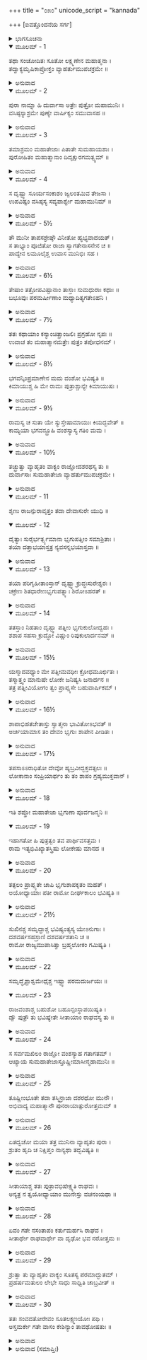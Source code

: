 +++
title = "೦೫೦"
unicode_script = "kannada"

+++
[ಐವತ್ತೊಂದನೆಯ ಸರ್ಗ]



<details><summary>ಭಾಗಸೂಚನಾ</summary>

ಸುಮಂತ್ರನು ದುರ್ವಾಸರಿಂದ ಕೇಳಿದ ಭೃಗುಮಹರ್ಷಿಯ ಶಾಪದ ಕಥೆಯನ್ನು ಲಕ್ಷ್ಮಣನಿಗೆ ತಿಳಿಸಿ ಸಮಾಧಾನಗೊಳಿಸಿದುದು
</details>

<details open><summary>ಮೂಲಮ್ - 1</summary>

ತಥಾ ಸಂಚೋದಿತಃ ಸೂತೋ ಲಕ್ಷ್ಮಣೇನ ಮಹಾತ್ಮನಾ ।  
ತದ್ವಾಕ್ಯಮೃಷಿಕಾಪ್ರೋಕ್ತಂ ವ್ಯಾಹರ್ತುಮುಪಚಕ್ರಮೇ ॥
</details>

<details><summary>ಅನುವಾದ</summary>

ಸುಮಂತ್ರನು ಮಹಾತ್ಮಾ ಲಕ್ಷ್ಮಣನ ಪ್ರೇರಣೆಯಿಂದ ದುರ್ವಾಸರು ಹೇಳಿದ ಮಾತನ್ನು ಹೇಳಲು ತೊಡಗಿದನು.॥1॥
</details>

<details open><summary>ಮೂಲಮ್ - 2</summary>

ಪುರಾ ನಾಮ್ನಾ ಹಿ ದುರ್ವಾಸಾ ಅತ್ರೇಃ ಪುತ್ರೋ ಮಹಾಮುನಿಃ ।  
ವಸಿಷ್ಠಸ್ಯಾಶ್ರಮೇ ಪುಣ್ಯೇ ವಾರ್ಷಿಕ್ಯಂ ಸಮುವಾಸಹ ॥
</details>

<details><summary>ಅನುವಾದ</summary>

ಲಕ್ಷ್ಮಣ! ಅತ್ರಿಮಹರ್ಷಿಗಳ ಪುತ್ರರಾದ ಮಹಾಮುನಿ ದುರ್ವಾಸರು ಹಿಂದೊಮ್ಮೆ ವಸಿಷ್ಠರ ಪವಿತ್ರ ಆಶ್ರಮದಲ್ಲಿ ವರ್ಷಾಕಾಲದ ನಾಲ್ಕು ತಿಂಗಳನ್ನು ಕಳೆದಿದ್ದರು.॥2॥
</details>

<details open><summary>ಮೂಲಮ್ - 3</summary>

ತಮಾಶ್ರಮಂ ಮಹಾತೇಜಾಃ ಪಿತಾತೇ ಸುಮಹಾಯಶಾಃ ।  
ಪುರೋಹಿತಂ ಮಹಾತ್ಮಾನಾಂ ದಿದೃಕ್ಷುರಗಮತ್ಸ್ವಮ್ ॥
</details>

<details><summary>ಅನುವಾದ</summary>

ಒಂದು ದಿನ ಮಹಾಯಶೋವಂತನಾದ ನಿನ್ನ ತಂದೆಯವರು ಪುರೋಹಿತರಾದ ವಸಿಷ್ಠರನ್ನು ಕಾಣಲು ಆಶ್ರಮಕ್ಕೆ ತಾವಾಗಿಯೇ ಬಂದರು.॥3॥
</details>

<details open><summary>ಮೂಲಮ್ - 4</summary>

ಸ ದೃಷ್ಟ್ವಾ ಸೂರ್ಯಸಂಕಾಶಂ ಜ್ವಲಂತಮಿವ ತೇಜಸಾ ।  
ಉಪವಿಷ್ಟಂ ವಸಿಷ್ಠಸ್ಯ ಸವ್ಯಪಾರ್ಶ್ವೇ ಮಹಾಮುನಿಮ್ ॥
</details>

<details><summary>ಅನುವಾದ</summary>

ಅಲ್ಲಿ ತನ್ನ ತೇಜದಿಂದ ಸೂರ್ಯನಂತೆ ದೇದೀಪ್ಯಮಾನರಾದ ಓರ್ವ ಮಹಾಮುನಿಗಳು ವಸಿಷ್ಠರ ವಾಮಭಾಗದಲ್ಲಿ ಕುಳಿತಿರುವುದನ್ನು ರಾಜನು ನೋಡಿದನು.॥4॥
</details>

<details open><summary>ಮೂಲಮ್ - 5½</summary>

ತೌ ಮುನೀ ತಾಪಸಶ್ರೇಷ್ಠೌ ವಿನೀತೋ ಹ್ಯಭ್ಯವಾದಯತ್ ।  
ಸ ತಾಭ್ಯಾಂ ಪೂಜಿತೋ ರಾಜಾ ಸ್ವಾಗತೇನಾಸನೇನ ಚ ॥  
ಪಾದ್ಯೇನ ಲಮೂಲೈಶ್ಚ ಉವಾಸ ಮುನಿಭಿಃ ಸಹ ।
</details>

<details><summary>ಅನುವಾದ</summary>

ಆಗ ರಾಜನು ಇಬ್ಬರೂ ತಾಪಸಶ್ರೇಷ್ಠ ಮಹರ್ಷಿಯರನ್ನು ವಿನಯದಿಂದ ಅಭಿವಾದನ ಮಾಡಿದನು. ಅವರಿಬ್ಬರೂ ಸ್ವಾಗತಪೂರ್ವಕ ಆಸನ ನೀಡಿ, ಪಾದ್ಯ, ಫಲ-ಮೂಲ ಅರ್ಪಿಸಿ ರಾಜನನ್ನು ಸತ್ಕರಿಸಿದರು. ಮತ್ತೆ ಅವನು ಅಲ್ಲಿ ಮುನಿಗಳ ಬಳಿ ಕುಳಿತುಕೊಂಡನು.॥5½॥
</details>

<details open><summary>ಮೂಲಮ್ - 6½</summary>

ತೇಷಾಂ ತತ್ರೋಪವಿಷ್ಟಾನಾಂ ತಾಸ್ತಾಃ ಸುಮಧುರಾಃ ಕಥಾಃ ॥  
ಬಭೂವುಃ ಪರಮರ್ಷೀಣಾಂ ಮಧ್ಯಾದಿತ್ಯಗತೇಽಹನಿ ।
</details>

<details><summary>ಅನುವಾದ</summary>

ಅಲ್ಲಿ ಕುಳಿತಿರುವ ಮಹರ್ಷಿಗಳು ಮಧ್ಯಾಹ್ನದ ಸಮಯ ಬಗೆ-ಬಗೆಯ ಅತ್ಯಂತ ಮಧುರ ಕಥೆಗಳನ್ನು ಪರಸ್ಪರ ಹೇಳಿಕೊಂಡರು.॥6½॥
</details>

<details open><summary>ಮೂಲಮ್ - 7½</summary>

ತತಃ ಕಥಾಯಾಂ ಕಸ್ಯಾಂಚಿತ್ಪ್ರಾಂಜಲಿಃ ಪ್ರಗ್ರಹೋ ನೃಪಃ ॥  
ಉವಾಚ ತಂ ಮಹಾತ್ಮಾನಮತ್ರೇಃ ಪುತ್ರಂ ತಪೋಧನಮ್ ।
</details>

<details><summary>ಅನುವಾದ</summary>

ಬಳಿಕ ಯಾವುದೋ ಕಥೆಯ ಸಂದರ್ಭದಲ್ಲಿ ಮಹಾರಾಜನು ಕೈಮುಗಿದು ತಪೋಧನ ಅತ್ರಿಪುತ್ರ ಮಹಾತ್ಮಾ ದುರ್ವಾಸರಲ್ಲಿ ವಿನಯದಿಂದ ಕೇಳಿದನು.॥7½॥
</details>

<details open><summary>ಮೂಲಮ್ - 8½</summary>

ಭಗವನ್ಕಿಂಪ್ರಮಾಣೇನ ಮಮ ವಂಶೋ ಭವಿಷ್ಯತಿ ॥  
ಕಿಮಾಯುಶ್ಚ ಹಿ ಮೇ ರಾಮಃ ಪುತ್ರಾಶ್ಚಾನ್ಯೇ ಕಿಮಾಯುಷಃ ।
</details>

<details><summary>ಅನುವಾದ</summary>

ಪೂಜ್ಯರೇ! ನನ್ನ ವಂಶ ಎಷ್ಟು ಸಮಯ ನಡೆದೀತು? ನನ್ನ ರಾಮನಿಗೆ ಆಯುಸ್ಸು ಎಷ್ಟಿದ್ದೀತು? ಹಾಗೂ ಉಳಿದ ಎಲ್ಲ ಪುತ್ರರ ಆಯುಸ್ಸೂ ಕೂಡ ಎಷ್ಟಿರಬಹುದು.॥8½॥
</details>

<details open><summary>ಮೂಲಮ್ - 9½</summary>

ರಾಮಸ್ಯ ಚ ಸುತಾ ಯೇ ಸ್ಯುಸ್ತೇಷಾಮಾಯುಃ ಕಿಯದ್ಭವೇತ್ ॥  
ಕಾಮ್ಯಯಾ ಭಗವನ್ಬ್ರೂಹಿ ವಂಶಸ್ಯಾಸ್ಯ ಗತಿಂ ಮಮ ।
</details>

<details><summary>ಅನುವಾದ</summary>

ಶ್ರೀರಾಮನಿಗೆ ಹುಟ್ಟುವ ಪುತ್ರರ ಆಯುಸ್ಸು ಎಷ್ಟಾಗಬಹುದು? ಪೂಜ್ಯರೇ! ತಾವು ಇಚ್ಛಾನುಸಾರ ನನ್ನ ವಂಶದ ಸ್ಥಿತಿಯನ್ನು ತಿಳಿಸಿರಿ.॥9½॥
</details>

<details open><summary>ಮೂಲಮ್ - 10½</summary>

ತಚ್ಛ್ರುತ್ವಾ ವ್ಯಾಹೃತಂ ವಾಕ್ಯಂ ರಾಜ್ಞೋದಶರಥಸ್ಯ ತು ॥  
ದುರ್ವಾಸಾಃ ಸುಮಹಾತೇಜಾ ವ್ಯಾಹರ್ತುಮುಪಚಕ್ರಮೇ ।
</details>

<details><summary>ಅನುವಾದ</summary>

ದಶರಥರಾಜನ ಮಾತನ್ನು ಕೇಳಿ ಮಹಾತೇಜಸ್ವಿ ದುರ್ವಾಸರು ಹೇಳತೊಡಗಿದರು.॥10½॥
</details>

<details open><summary>ಮೂಲಮ್ - 11</summary>

ಶೃಣು ರಾಜನ್ಪುರಾವೃತ್ತಂ ತದಾ ದೇವಾಸುರೇ ಯುಧಿ ॥
</details>

<details open><summary>ಮೂಲಮ್ - 12</summary>

ದೈತ್ಯಾಃ ಸುರೈರ್ಭರ್ತ್ಸ್ಯಮಾನಾ ಭೃಗುಪತ್ನೀಂ ಸಮಾಶ್ರಿತಾಃ ।  
ತಯಾ ದತ್ತಾಭಯಾಸ್ತತ್ರ ನ್ಯವಸನ್ನಭಯಾಸ್ತದಾ ॥
</details>

<details><summary>ಅನುವಾದ</summary>

ರಾಜನೇ! ಕೇಳು, ಹಿಂದೊಮ್ಮೆ ದೇವಾಸುರ ಸಂಗ್ರಾಮದಲ್ಲಿ ದೇವತೆಗಳಿಂದ ಪೀಡಿತರಾದ ದೈತ್ಯರು ಮಹರ್ಷಿ ಭೃಗುಪತ್ನಿಯಲ್ಲಿ ಶರಣಾದರು. ಭೃಗುಪತ್ನಿಯು ಆಗ ದೈತ್ಯರಿಗೆ ಅಭಯವಿತ್ತರು ಹಾಗೂ ಅವರ ಆಶ್ರಮದಲ್ಲಿ ನಿರ್ಭಯರಾಗಿ ಇರತೊಡಗಿದರು.॥11-12॥
</details>

<details open><summary>ಮೂಲಮ್ - 13</summary>

ತಯಾ ಪರಿಗೃಹೀತಾಂಸ್ತಾನ್ ದೃಷ್ಟ್ವಾ ಕ್ರುದ್ಧಃಸುರೇಶ್ವರಃ ।  
ಚಕ್ರೇಣ ಶಿತಧಾರೇಣಭೃಗುಪತ್ನ್ಯಾಃ ಶಿರೋಽಹರತ್ ॥
</details>

<details><summary>ಅನುವಾದ</summary>

ಭೃಗುಪತ್ನಿಯು ದೈತ್ಯರಿಗೆ ಆಶ್ರಯ ನೀಡಿದುದನ್ನು ನೋಡಿ ಕುಪಿತನಾದ ದೇವೇಶ್ವರ ಭಗವಾನ್ ವಿಷ್ಣು ಹರಿತವಾದ ಚಕ್ರದಿಂದ ಆಕೆಯ ತಲೆಯನ್ನು ಕತ್ತರಿಸಿದನು.॥13॥
</details>

<details open><summary>ಮೂಲಮ್ - 14</summary>

ತತಸ್ತಾಂ ನಿಹತಾಂ ದೃಷ್ಟ್ವಾ ಪತ್ನೀಂ ಭೃಗುಕುಲೋದ್ವಹಃ ।  
ಶಶಾಪ ಸಹಸಾ ಕ್ರುದ್ಧೋ ವಿಷ್ಣುಂ ರಿಪುಕುಲಾರ್ದನಮ್ ॥
</details>

<details><summary>ಅನುವಾದ</summary>

ತನ್ನ ಪತ್ನಿಯ ವಧೆಯನ್ನು ನೋಡಿ ಭಾರ್ಗವ ವಂಶ ಪ್ರವರ್ತಕ ಭೃಗುಮುನಿಗಳು ಕುಪಿತರಾಗಿ ಶತ್ರುಕುಲನಾಶಕ ಭಗವಾನ್ ವಿಷ್ಣುವಿಗೆ ಶಾಪವನ್ನಿತ್ತರು.॥14॥
</details>

<details open><summary>ಮೂಲಮ್ - 15½</summary>

ಯಸ್ಮಾದವಧ್ಯಾಂ ಮೇ ಪತ್ನೀಮವಧೀಃ ಕ್ರೋಧಮೂರ್ಛಿತಃ ।  
ತಸ್ಮಾತ್ತ್ವಂ ಮಾನುಷೇ ಲೋಕೇ ಜನಿಷ್ಯಸಿ ಜನಾರ್ದನ ॥  
ತತ್ರ ಪತ್ನೀವಿಯೋಗಂ ತ್ವಂ ಪ್ರಾಪ್ಸ್ಯಸೇ ಬಹುವಾರ್ಷಿಕಮ್ ।
</details>

<details><summary>ಅನುವಾದ</summary>

ಜನಾರ್ದನನೇ! ನನ್ನ ಪತ್ನಿಯು ವಧೆಗೆ ಯೋಗ್ಯಳಿರಲಿಲ್ಲ. ಆದರೂ ನೀನು ಕ್ರೋಧಮೂರ್ಛಿತನಾಗಿ ಆಕೆಯನ್ನು ವಧಿಸಿದೆ. ಇದರಿಂದ ನಿನಗೆ ಮನುಷ್ಯಲೋಕದಲ್ಲಿ ಹುಟ್ಟಬೇಕಾದೀತು ಮತ್ತು ಅಲ್ಲಿ ಬಹಳ ದಿನಗಳವರೆಗೆ ರಾಮನಿಗೆ ಪತ್ನೀ ವಿಯೋಗದ ಕಷ್ಟ ಸಹಿಸಬೇಕಾದೀತು.॥15½॥
</details>

<details open><summary>ಮೂಲಮ್ - 16½</summary>

ಶಾಪಾಭಿಹತಚೇತಾಸ್ತು ಸ್ವಾತ್ಮನಾ ಭಾವಿತೋಽಭವತ್ ॥  
ಅರ್ಚಯಾಮಾಸ ತಂ ದೇವಂ ಭೃಗುಃ ಶಾಪೇನ ಪೀಡಿತಃ ।
</details>

<details><summary>ಅನುವಾದ</summary>

ಆದರೆ ಈ ಪ್ರಕಾರ ಶಾಪಕೊಟ್ಟ ಅವರ ಮನಸ್ಸಿನಲ್ಲಿ ಬಹಳ ಪಶ್ಚಾತ್ತಾಪವುಂಟಾಯಿತು. ವಿಷ್ಣುವು ಶಾಪವನ್ನು ಸ್ವೀಕರಿಸುವಂತೆ ವಿಷ್ಣುವಿನ ಆರಾಧನೆ ಮಾಡುವಂತೆ ಮಹರ್ಷಿಗಳನ್ನು ಅವರ ಅಂತರಾತ್ಮವು ಪ್ರೇರೇಪಿಸಿತು. ಹೀಗೆ ಶಾಪದ ವಿಫಲತೆಯ ಭಯದಿಂದ ಪೀಡಿತರಾದ ಭೃಗುವು ತಪಸ್ಸಿನ ಮೂಲಕ ಭಗವಾನ್ ವಿಷ್ಣುವಿನ ಆರಾಧನೆಯನ್ನು ಮಾಡಿದರು.॥16½॥
</details>

<details open><summary>ಮೂಲಮ್ - 17½</summary>

ತಪಸಾಽಽರಾಧಿತೋ ದೇವೋ ಹ್ಯಬ್ರವೀದ್ಭಕ್ತವತ್ಸಲಃ ॥  
ಲೋಕಾನಾಂ ಸಂಪ್ರಿಯಾರ್ಥಂ ತು ತಂ ಶಾಪಂ ಗ್ರಹ್ಯಮುಕ್ತವಾನ್ ।
</details>

<details><summary>ಅನುವಾದ</summary>

ತಪಸ್ಸಿನ ಮೂಲಕ ಆರಾಧನೆ ಮಾಡಿದಾಗ ಭಕ್ತಿವತ್ಸಲ ಮಹಾವಿಷ್ಣು ಪ್ರಸನ್ನನಾಗಿ ಮಹರ್ಷಿಗಳಿಗೆ ಹೇಳಿದನು - ಮಹರ್ಷಿಗಳೇ! ಸಮಸ್ತ ಲೋಕಗಳ ಪ್ರಿಯವನ್ನುಂಟು ಮಾಡಲು ನಿಮ್ಮ ಶಾಪವನ್ನು ಸ್ವೀಕರಿಸುವೆನು.॥17½॥
</details>

<details open><summary>ಮೂಲಮ್ - 18</summary>

ಇತಿ ಶಪ್ತೋ ಮಹಾತೇಜಾ ಭೃಗುಣಾ ಪೂರ್ವಜನ್ಮನಿ ॥
</details>

<details open><summary>ಮೂಲಮ್ - 19</summary>

ಇಹಾಗತೋ ಹಿ ಪುತ್ರತ್ವಂ ತವ ಪಾರ್ಥಿವಸತ್ತಮ ।  
ರಾಮ ಇತ್ಯಭಿವಿಖ್ಯಾತಸ್ತ್ರಿಷು ಲೋಕೇಷು ಮಾನದ ॥
</details>

<details><summary>ಅನುವಾದ</summary>

ಹಿಂದೆ ಮಹಾವಿಷ್ಣುವು ವಾಮನನಾಗಿ ಅವತರಿಸಿದಾಗ ಮಹಾವಿಷ್ಣುವಿಗೆ ಭೃಗು ಮಹರ್ಷಿಗಳಿಂದ ಹೀಗೆ ಶಾಪ ಬಂದಿತ್ತು. ಆ ಶಾಪದ ಪರಿಣಾಮವಾಗಿ ಆ ಮಹಾವಿಷ್ಣುವೇ ಭೂಮಿಯಲ್ಲಿ ನಿನ್ನ ಮಗನಾಗಿ ಹುಟ್ಟಿ ರಾಮನೆಂಬ ಹೆಸರಿನಿಂದ ಮೂರು ಲೋಕಗಳಲ್ಲಿ ವಿಖ್ಯಾತನಾಗುತ್ತಾನೆ.॥18-19॥
</details>

<details open><summary>ಮೂಲಮ್ - 20</summary>

ತತ್ಫಲಂ ಪ್ರಾಪ್ಸ್ಯತೇ ಚಾಪಿ ಭೃಗುಶಾಪಕೃತಂ ಮಹತ್ ।  
ಅಯೋಧ್ಯಾಯಾಃ ಪತೀ ರಾಮೋ ದೀರ್ಘಕಾಲಂ ಭವಿಷ್ಯತಿ ॥
</details>

<details><summary>ಅನುವಾದ</summary>

ಭೃಗು ಮಹರ್ಷಿಗಳ ಶಾಪದ ಪರಿಣಾಮವಾಗಿ ಅವನು ಪತ್ನೀ ವಿಯೋಗ ರೂಪವಾದ ಫಲವನ್ನು ಪಡೆದರೂ ಬಹಳ ದೀರ್ಘಕಾಲದವರೆಗೆ ಅಯೋಧ್ಯೆಯಲ್ಲಿ ರಾಜ್ಯಭಾರ ಮಾಡಿಕೊಂಡಿರುವನು.॥20॥
</details>

<details open><summary>ಮೂಲಮ್ - 21½</summary>

ಸುಖಿನಶ್ಚ ಸಮೃದ್ಧಾಶ್ಚ ಭವಿಷ್ಯಂತ್ಯಸ್ಯ ಯೇಽನುಗಾಃ ।  
ದಶವರ್ಷಸಹಸ್ರಾಣಿ ದಶವರ್ಷಶತಾನಿ ಚ ॥  
ರಾಮೋ ರಾಜ್ಯಮುಪಾಸಿತ್ವಾ ಬ್ರಹ್ಮಲೋಕಂ ಗಮಿಷ್ಯತಿ ।
</details>

<details><summary>ಅನುವಾದ</summary>

ಅವನ ಅನುಯಾಯಿಗಳೂ ಕೂಡ ಪರಮಸುಖಿ ಮತ್ತು ಧನ-ಧಾನ್ಯಗಳಿಂದ ಸಂಪನ್ನರಾಗುವರು. ಶ್ರೀರಾಮನು ಹನ್ನೊಂದು ಸಾವಿರ ವರ್ಷ ರಾಜ್ಯವಾಳಿ ಕೊನೆಗೆ ವೈಕುಂಠ ಅಥವಾ ಸಾಕೇತಧಾಮಕ್ಕೆ ತೆರಳುವನು.॥21½॥
</details>

<details open><summary>ಮೂಲಮ್ - 22</summary>

ಸಮೃದ್ಧೈಶ್ಚಾಶ್ವಮೇಧೈಶ್ಚ ಇಷ್ಟ್ವಾ ಪರಮದುರ್ಜಯಃ ॥
</details>

<details open><summary>ಮೂಲಮ್ - 23</summary>

ರಾಜವಂಶಾಶ್ಚ ಬಹುಶೋ ಬಹೂನ್ಸಂಸ್ಥಾಪಯಿಷ್ಯತಿ ।  
ದ್ವೌ ಪುತ್ರೌ ತು ಭವಿಷ್ಯೇತೇ ಸೀತಾಯಾಂ ರಾಘವಸ್ಯ ತು ॥
</details>

<details><summary>ಅನುವಾದ</summary>

ಪರಮ ದುರ್ಜಯವೀರ ಶ್ರೀರಾಮನು ಸಮೃದ್ಧಿಶಾಲೀ ಅಶ್ವಮೇಧ ಯಜ್ಞಗಳನ್ನು ಅನುಷ್ಠಾನ ಮಾಡಿ ಅನೇಕ ರಾಜ ವಂಶರುಗಳನ್ನು ಸ್ಥಾಪನೆ ಮಾಡುವನು. ಶ್ರೀರಘುನಾಥನಿಗೆ ಸೀತೆಯ ಗರ್ಭದಿಂದ ಇಬ್ಬರು ಪುತ್ರರಾಗುವರು.॥22-23॥
</details>

<details open><summary>ಮೂಲಮ್ - 24</summary>

ಸ ಸರ್ವಮಖಿಲಂ ರಾಜ್ಞೋ ವಂಶಸ್ಯಾಹ ಗತಾಗತಮ್ ।  
ಆಖ್ಯಾಯ ಸುಮಹಾತೇಜಾಸ್ತೂಷ್ಣೀಮಾಸೀನ್ಮಹಾಮುನಿಃ ॥
</details>

<details><summary>ಅನುವಾದ</summary>

ಇವೆಲ್ಲ ಮಾತುಗಳನ್ನು ಹೇಳಿ ಆ ಮಹಾತೇಜಸ್ವೀ ಮಹಾಮುನಿಯು ರಾಜವಂಶದ ಭೂತ, ಭವಿಷ್ಯದ ಎಲ್ಲ ಮಾತುಗಳನ್ನು ತಿಳಿಸಿ ಸುಮ್ಮನಾದರು.॥24॥
</details>

<details open><summary>ಮೂಲಮ್ - 25</summary>

ತೂಷ್ಣೀಂಭೂತೇ ತದಾ ತಸ್ಮಿನ್ರಾಜಾ ದಶರಥೋ ಮುನೌ ।  
ಅಭಿವಾದ್ಯ ಮಹಾತ್ಮಾನೌ ಪುನರಾಯಾತ್ಪುರೋತ್ತಮಮ್ ॥
</details>

<details><summary>ಅನುವಾದ</summary>

ದುರ್ವಾಸರು ಸುಮ್ಮನಾದಾಗ ದಶರಥನೂ ಇಬ್ಬರೂ ಮಹಾತ್ಮರಿಗೆ ವಂದಿಸಿ ತನ್ನ ನಗರಕ್ಕೆ ಬಂದನು.॥25॥
</details>

<details open><summary>ಮೂಲಮ್ - 26</summary>

ಏತದ್ವಚೋ ಮಯಾ ತತ್ರ ಮುನಿನಾ ವ್ಯಾಹೃತಂ ಪುರಾ ।  
ಶ್ರುತಂ ಹೃದಿ ಚ ನಿಕ್ಷಿಪ್ತಂ ನಾನ್ಯಥಾ ತದ್ಭವಿಷ್ಯತಿ ॥
</details>

<details><summary>ಅನುವಾದ</summary>

ಹೀಗೆ ಹಿಂದೆ ದುರ್ವಾಸರು ಹೇಳಿದ ಎಲ್ಲ ಮಾತುಗಳನ್ನು ನಾನು ಅಲ್ಲಿ ಕೇಳಿಸಿಕೊಂಡು ಮನಸ್ಸಿನಲ್ಲಿಟ್ಟುಕೊಂಡು ಪ್ರಕಟಪಡಿಸಲಿಲ್ಲ. ಆ ಮಾತುಗಳು ಸುಳ್ಳಾಗಲಾರವು.॥26॥
</details>

<details open><summary>ಮೂಲಮ್ - 27</summary>

ಸೀತಾಯಾಶ್ಚ ತತಃ ಪುತ್ರಾವಭಿಷೇಕ್ಷ್ಯತಿ ರಾಘವಃ ।  
ಅನ್ಯತ್ರ ನ ತ್ವಯೋಧ್ಯಾಯಾಂ ಮುನೇಸ್ತು ವಚನಂಯಥಾ ॥
</details>

<details><summary>ಅನುವಾದ</summary>

ದುರ್ವಾಸರ ಮಾತಿನಂತೆ ಶ್ರೀರಘುನಾಥನು ಸೀತೆಯ ಇಬ್ಬರೂ ಪುತ್ರರ ಪಟ್ಟಾಭಿಷೇಕ ಅಯೋಧ್ಯೆಯಿಂದ ಹೊರಗೇ ನಡೆಸುವನು.॥27॥
</details>

<details open><summary>ಮೂಲಮ್ - 28</summary>

ಏವಂ ಗತೇ ನಸಂತಾಪಂ ಕರ್ತುಮರ್ಹಸಿ ರಾಘವ ।  
ಸೀತಾರ್ಥೇ ರಾಘವಾರ್ಥೇ ವಾ ದೃಢೋ ಭವ ನರೋತ್ತಮ ॥
</details>

<details><summary>ಅನುವಾದ</summary>

ನರಶ್ರೇಷ್ಠ ಲಕ್ಷ್ಮಣ! ವಿಧಾತನ ವಿಧಾನ ಹೀಗೇ ಇರುವುದರಿಂದ ನೀನು ಸೀತೆ ಅಥವಾ ಶ್ರೀರಾಮನ ಕುರಿತು ಸಂತಾಪ ಪಡಬೇಡ. ಧೈರ್ಯಧರಿಸಿಕೋ.॥28॥
</details>

<details open><summary>ಮೂಲಮ್ - 29</summary>

ಶ್ರುತ್ವಾ ತು ವ್ಯಾಹೃತಂ ವಾಕ್ಯಂ ಸೂತಸ್ಯ ಪರಮಾದ್ಭುತಮ್ ।  
ಪ್ರಹರ್ಷಮತುಲಂ ಲೇಭೇ ಸಾಧು ಸಾಧ್ವಿತಿ ಚಾಬ್ರವೀತ್ ॥
</details>

<details><summary>ಅನುವಾದ</summary>

ಸಾರಥಿಯಿಂದ ಕೇಳಿದ ಈ ಅತ್ಯಂತ ಅದ್ಭುತ ಮಾತಿನಿಂದ ಲಕ್ಷ್ಮಣನಿಗೆ ಅನುಪಮ ಹರ್ಷವಾಯಿತು. ಸಾಧು! ಸಾಧು! ಹಾಗೆಯೇ ಆಗಲಿ ಎಂದು ಹೇಳಿದನು.॥29॥
</details>

<details open><summary>ಮೂಲಮ್ - 30</summary>

ತತಃ ಸಂವದತೋರೇವಂ ಸೂತಲಕ್ಷ್ಮಣಯೋಃ ಪಥಿ ।  
ಅಸ್ತಮರ್ಕೇ ಗತೇ ವಾಸಂ ಕೇಶಿನ್ಯಾಂ ತಾವಥೋಷತುಃ ॥
</details>

<details><summary>ಅನುವಾದ</summary>

ದಾರಿಯಲ್ಲಿ ಸುಮಂತ್ರ ಮತ್ತು ಲಕ್ಷ್ಮಣರು ಹೀಗೆ ಮಾತನಾಡಿಕೊಂಡು ಬರುವಾಗ ಸಂಜೆಯಾಯಿತು. ಆಗ ಅವರಿಬ್ಬರೂ ಕೇಶಿನೀ ನದೀ ತೀರದಲ್ಲಿ ರಾತ್ರೆಯನ್ನು ಕಳೆದರು.॥30॥
</details>

<details><summary>ಅನುವಾದ (ಸಮಾಪ್ತಿಃ)</summary>

ಶ್ರೀವಾಲ್ಮೀಕಿ ವಿರಚಿತ ಆರ್ಷರಾಮಾಯಣ ಆದಿಕಾವ್ಯದ ಉತ್ತರ ಕಾಂಡದಲ್ಲಿ ಐವತ್ತೊಂದನೆಯ ಸರ್ಗ ಪೂರ್ಣವಾಯಿತು. ॥51॥
</details>
